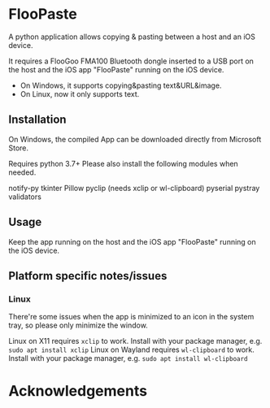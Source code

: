 # FlooPaste

A python application allows copying & pasting between a host and an iOS device.

It requires a FlooGoo FMA100 Bluetooth dongle inserted to a USB port on the host and the iOS app "FlooPaste" running on the iOS device.

- On Windows, it supports copying&pasting text&URL&image.
- On Linux, now it only supports text.

## Installation

On Windows, the compiled App can be downloaded directly from Microsoft Store.

Requires python 3.7+
Please also install the following modules when needed.

notify-py
tkinter
Pillow
pyclip (needs xclip or wl-clipboard)
pyserial
pystray
validators
 
## Usage

Keep the app running on the host and the iOS app "FlooPaste" running on the iOS device.
 
## Platform specific notes/issues

### Linux

There're some issues when the app is minimized to an icon in the system tray, so please only minimize the window.

Linux on X11 requires `xclip` to work. Install with your package manager, e.g. `sudo apt install xclip`
Linux on Wayland requires `wl-clipboard` to work. Install with your package manager, e.g. `sudo apt install wl-clipboard`

# Acknowledgements

